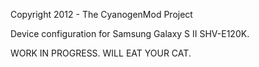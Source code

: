 Copyright 2012 - The CyanogenMod Project

Device configuration for Samsung Galaxy S II SHV-E120K.

WORK IN PROGRESS. WILL EAT YOUR CAT.
